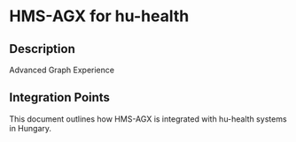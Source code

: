 # HMS-AGX for hu-health

## Description

Advanced Graph Experience

## Integration Points

This document outlines how HMS-AGX is integrated with hu-health systems in Hungary.
